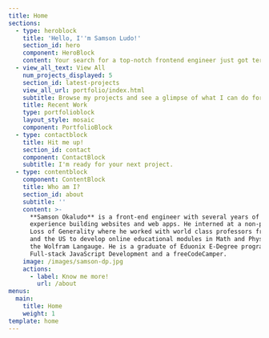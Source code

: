 ```yaml
---
title: Home
sections:
  - type: heroblock
    title: 'Hello, I''m Samson Ludo!'
    section_id: hero
    component: HeroBlock
    content: Your search for a top-notch frontend engineer just got terminated!
  - view_all_text: View All
    num_projects_displayed: 5
    section_id: latest-projects
    view_all_url: portfolio/index.html
    subtitle: Browse my projects and see a glimpse of what I can do for you.
    title: Recent Work
    type: portfolioblock
    layout_style: mosaic
    component: PortfolioBlock
  - type: contactblock
    title: Hit me up!
    section_id: contact
    component: ContactBlock
    subtitle: I'm ready for your next project.
  - type: contentblock
    component: ContentBlock
    title: Who am I?
    section_id: about
    subtitle: ''
    content: >-
      **Samson Okaludo** is a front-end engineer with several years of
      experience building websites and web apps. He interned at a non-profit,
      Loss of Generality where he worked with world class professors from Canada
      and the US to develop online educational modules in Math and Physics using
      the Wolfram Langauge. He is a graduate of Eduonix E-Degree program in
      Full-stack JavaScript Development and a freeCodeCamper.
    image: /images/samson-dp.jpg
    actions:
      - label: Know me more!
        url: /about
menus:
  main:
    title: Home
    weight: 1
template: home
---
```

